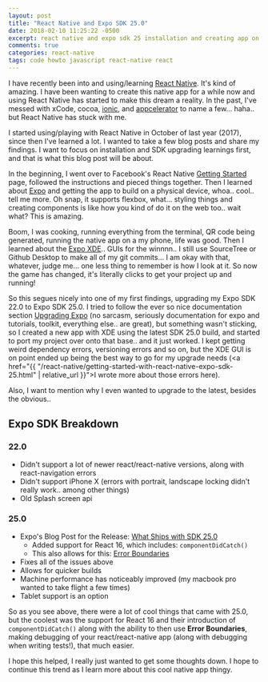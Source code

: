 ```yaml
---
layout: post
title: "React Native and Expo SDK 25.0"
date: 2018-02-10 11:25:22 -0500
excerpt: react native and expo sdk 25 installation and creating app on macOS
comments: true
categories: react-native
tags: code howto javascript react-native react
---
```

I have recently been into and using/learning [React Native](https://facebook.github.io/react-native/). It's kind of amazing. I have been wanting to create this native app for a while now and using React Native has started to make this dream a reality. In the past, I've messed with xCode, cocoa, [ionic](https://ionicframework.com/), and [appcelerator](https://www.appcelerator.com) to name a few... haha.. but React Native has stuck with me.  

I started using/playing with React Native in October of last year (2017), since then I've learned a lot. I wanted to take a few blog posts and share my findings. I want to focus on installation and SDK upgrading learnings first, and that is what this blog post will be about.  

In the beginning, I went over to Facebook's React Native [Getting Started](https://facebook.github.io/react-native/docs/getting-started.html) page, followed the instructions and pieced things together. Then I learned about [Expo](https://expo.io) and getting the app to build on a physical device, whoa.. cool.. tell me more. Oh snap, it supports flexbox, what... styling things and creating components is like how you kind of do it on the web too.. wait what? This is amazing.  

Boom, I was cooking, running everything from the terminal, QR code being generated, running the native app on a my phone, life was good. Then I learned about the [Expo XDE](https://expo.io/tools#xde).. GUIs for the winnnn.. I still use SourceTree or Github Desktop to make all of my git commits... I am okay with that, whatever, judge me... one less thing to remember is how I look at it. So now the game has changed, it's literally clicks to get your project up and running!  

So this segues nicely into one of my first findings, upgrading my Expo SDK 22.0 to Expo SDK 25.0. I tried to follow the ever so nice documentation section [Upgrading Expo](https://docs.expo.io/versions/latest/guides/upgrading-expo.html) (no sarcasm, seriously documentation for expo and tutorials, toolkit, everything else.. are great), but something wasn't sticking, so I created a new app with XDE using the latest SDK 25.0 build, and started to port my project over onto that base.. and it just worked. I kept getting weird dependency errors, versioning errors and so on, but the XDE GUI is on point ended up being the best way to go for my upgrade needs (<a href="{{ "/react-native/getting-started-with-react-native-expo-sdk-25.html" | relative_url }}">I wrote more about those errors here</a>).

Also, I want to mention why I even wanted to upgrade to the latest, besides the obvious..

## Expo SDK Breakdown

### 22.0
* Didn't support a lot of newer react/react-native versions, along with react-navigation errors
* Didn't support iPhone X (errors with portrait, landscape locking didn't really work.. among other things)
* Old Splash screen api

### 25.0
* Expo's Blog Post for the Release: [What Ships with SDK 25.0](https://blog.expo.io/expo-sdk-v25-0-0-is-now-available-714d10a8c3f7)
    * Added support for React 16, which includes: `componentDidCatch()`
    * This also allows for this: [Error Boundaries](https://reactjs.org/docs/error-boundaries.html)
* Fixes all of the issues above
* Allows for quicker builds
* Machine performance has noticeably improved (my macbook pro wanted to take flight a few times)
* Tablet support is an option

So as you see above, there were a lot of cool things that came with 25.0, but the coolest was the support for React 16 and their introduction of `componentDidCatch()` along with the ability to then use **Error Boundaries**, making debugging of your react/react-native app (along with debugging when writing tests!), that much easier.  

I hope this helped, I really just wanted to get some thoughts down. I hope to continue this trend as I learn more about this cool native app thingy.  
